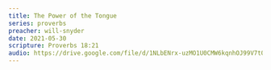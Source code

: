 ```yaml
---
title: The Power of the Tongue
series: proverbs
preacher: will-snyder
date: 2021-05-30
scripture: Proverbs 18:21
audio: https://drive.google.com/file/d/1NLbENrx-uzMO1U0CMW6kqnhOJ99V7tQy/view
---
```

